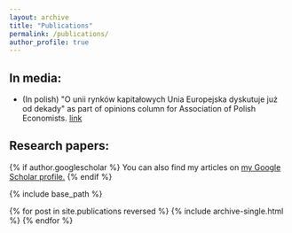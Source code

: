 ```yaml
---
layout: archive
title: "Publications"
permalink: /publications/
author_profile: true
---
```


## In media:

- (In polish) "O unii rynków kapitałowych Unia Europejska dyskutuje już od dekady" as part of opinions column for Association of Polish Economists. [link](https://tep.org.pl/unia-rynkow-kapitalowych/)

## Research papers:

{% if author.googlescholar %}
  You can also find my articles on <u><a href="{{author.googlescholar}}">my Google Scholar profile</a>.</u>
{% endif %}

{% include base_path %}

{% for post in site.publications reversed %}
  {% include archive-single.html %}
{% endfor %}
